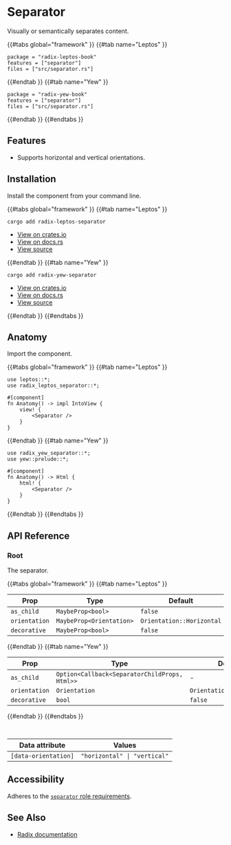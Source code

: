 # Separator

Visually or semantically separates content.

{{#tabs global="framework" }}
{{#tab name="Leptos" }}

```toml,trunk
package = "radix-leptos-book"
features = ["separator"]
files = ["src/separator.rs"]
```

{{#endtab }}
{{#tab name="Yew" }}

```toml,trunk
package = "radix-yew-book"
features = ["separator"]
files = ["src/separator.rs"]
```

{{#endtab }}
{{#endtabs }}

## Features

-   Supports horizontal and vertical orientations.

## Installation

Install the component from your command line.

{{#tabs global="framework" }}
{{#tab name="Leptos" }}

```shell
cargo add radix-leptos-separator
```

-   [View on crates.io](https://crates.io/crates/radix-leptos-separator)
-   [View on docs.rs](https://docs.rs/radix-leptos-separator/latest/radix_leptos_separator/)
-   [View source](https://github.com/RustForWeb/radix/tree/main/packages/primitives/leptos/separator)

{{#endtab }}
{{#tab name="Yew" }}

```shell
cargo add radix-yew-separator
```

-   [View on crates.io](https://crates.io/crates/radix-yew-separator)
-   [View on docs.rs](https://docs.rs/radix-yew-separator/latest/radix_yew_separator/)
-   [View source](https://github.com/RustForWeb/radix/tree/main/packages/primitives/yew/separator)

{{#endtab }}
{{#endtabs }}

## Anatomy

Import the component.

{{#tabs global="framework" }}
{{#tab name="Leptos" }}

```rust,ignore
use leptos::*;
use radix_leptos_separator::*;

#[component]
fn Anatomy() -> impl IntoView {
    view! {
        <Separator />
    }
}
```

{{#endtab }}
{{#tab name="Yew" }}

```rust,ignore
use radix_yew_separator::*;
use yew::prelude::*;

#[component]
fn Anatomy() -> Html {
    html! {
        <Separator />
    }
}
```

{{#endtab }}
{{#endtabs }}

## API Reference

### Root

The separator.

{{#tabs global="framework" }}
{{#tab name="Leptos" }}

| Prop          | Type                     | Default                   |
| ------------- | ------------------------ | ------------------------- |
| `as_child`    | `MaybeProp<bool>`        | `false`                   |
| `orientation` | `MaybeProp<Orientation>` | `Orientation::Horizontal` |
| `decorative`  | `MaybeProp<bool>`        | `false`                   |

{{#endtab }}
{{#tab name="Yew" }}

| Prop          | Type                                          | Default                   |
| ------------- | --------------------------------------------- | ------------------------- |
| `as_child`    | `Option<Callback<SeparatorChildProps, Html>>` | -                         |
| `orientation` | `Orientation`                                 | `Orientation::Horizontal` |
| `decorative`  | `bool`                                        | `false`                   |

{{#endtab }}
{{#endtabs }}

<div style="height: 1em;"></div>

| Data attribute       | Values                       |
| -------------------- | ---------------------------- |
| `[data-orientation]` | `"horizontal" \| "vertical"` |

## Accessibility

Adheres to the [`separator` role requirements](https://www.w3.org/TR/wai-aria-1.2/#separator).

## See Also

-   [Radix documentation](https://www.radix-ui.com/primitives/docs/components/separator)
